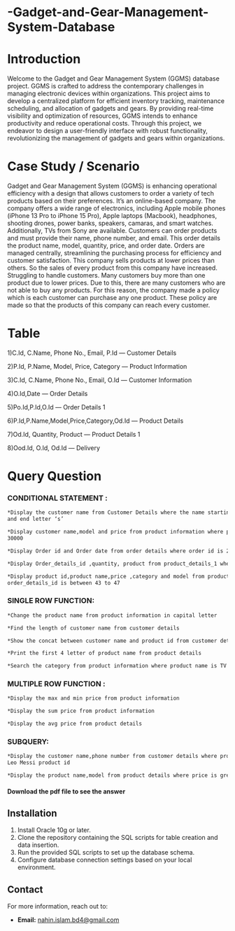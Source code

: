 # -Gadget-and-Gear-Management-System-Database

# Introduction

Welcome to the Gadget and Gear Management System (GGMS) 
database project. GGMS is crafted to address the contemporary 
challenges in managing electronic devices within organizations. This 
project aims to develop a centralized platform for efficient inventory 
tracking, maintenance scheduling, and allocation of gadgets and gears. 
By providing real-time visibility and optimization of resources, GGMS 
intends to enhance productivity and reduce operational costs. Through 
this project, we endeavor to design a user-friendly interface with robust 
functionality, revolutionizing the management of gadgets and gears 
within organizations.

# Case Study / Scenario

Gadget and Gear Management System (GGMS) is enhancing operational 
efficiency with a design that allows customers to order a variety of tech products 
based on their preferences. It’s an online-based company.
The company offers a wide range of electronics, including Apple mobile phones 
(iPhone 13 Pro to iPhone 15 Pro), Apple laptops (Macbook), headphones, shooting 
drones, power banks, speakers, camaras, and smart watches. Additionally, TVs 
from Sony are available. Customers can order products and must provide their 
name, phone number, and email. 
This order details the product name, model, quantity, price, and order date. Orders 
are managed centrally, streamlining the purchasing process for efficiency and 
customer satisfaction. This company sells products at lower prices than others. So 
the sales of every product from this company have increased. Struggling to handle 
customers. Many customers buy more than one product due to lower prices. Due to 
this, there are many customers who are not able to buy any products.
For this reason, the company made a policy which is each customer can purchase 
any one product. These policy are made so that the products of this company can 
reach every customer.

# Table
1)C.Id, C.Name, Phone No., Email, P.Id — Customer Details

2)P.Id, P.Name, Model, Price, Category — Product Information

3)C.Id, C.Name, Phone No., Email, O.Id — Customer Information

4)O.Id,Date — Order Details

5)Po.Id,P.Id,O.Id — Order Details 1

6)P.Id,P.Name,Model,Price,Category,Od.Id — Product Details

7)Od.Id, Quantity, Product — Product Details 1

8)Ood.Id, O.Id, Od.Id — Delivery


# Query Question
### CONDITIONAL STATEMENT :
```bash
*Display the customer name from Customer Details where the name starting letter ‘A’ 
and end letter ‘s’

*Display customer name,model and price from product information where price is less than 
30000

*Display Order id and Order date from order details where order id is 230

*Display Order_details_id ,quantity, product from product_details_1 where quantity is equal to 3

*Display product id,product name,price ,category and model from product details where 
order_details_id is between 43 to 47
```
### SINGLE ROW FUNCTION:
```bash
*Change the product name from product information in capital letter

*Find the length of customer name from customer details

*Show the concat between customer name and product id from customer details

*Print the first 4 letter of product name from product details

*Search the category from product information where product name is TV and find the location of ‘H’
```
### MULTIPLE ROW FUNCTION :
```bash
*Display the max and min price from product information

*Display the sum price from product information

*Display the avg price from product details
```
### SUBQUERY:
```bash
*Display the customer name,phone number from customer details where product id is greater than 
Leo Messi product id

*Display the product name,model from product details where price is greater than AirpodsMax price
```
#### Download the pdf file to see the answer 

## Installation

1. Install Oracle 10g or later.
2. Clone the repository containing the SQL scripts for table creation and data insertion.
3. Run the provided SQL scripts to set up the database schema.
4. Configure database connection settings based on your local environment.


## Contact

For more information, reach out to:

- **Email:** [nahin.islam.bd4@gmail.com](mailto:nahin.islam.bd4@gmail.com)
